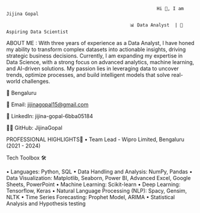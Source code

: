                                                             Hi 👋, I am Jijina Gopal

                                                  📊 Data Analyst  | 🚀 Aspiring Data Scientist

ABOUT ME :
With three years of experience as a Data Analyst, I have honed my ability to transform complex datasets into actionable insights, driving strategic business decisions. Currently, I am expanding my expertise in Data Science, with a strong focus on advanced analytics, machine learning, and AI-driven solutions. My passion lies in leveraging data to uncover trends, optimize processes, and build intelligent models that solve real-world challenges.

📍 Bengaluru

📧 Email: jijinagopal15@gmail.com

🔗 LinkedIn: jijina-gopal-6bba05184

👨‍💻 GitHub: JijinaGopal


PROFESSIONAL HIGHLIGHTS🌟
• Team Lead - Wipro Limited, Bengaluru (2021 - 2024)

Tech Toolbox 🛠️

• Languages: Python, SQL
• Data Handling and Analysis: NumPy, Pandas 
• Data Visualization: Matplotlib, Seaborn, Power BI, Advanced Excel, Google Sheets, PowerPoint 
• Machine Learning: Scikit-learn
• Deep Learning: Tensorflow, Keras
• Natural Language Processing (NLP): Spacy, Gensim, NLTK 
• Time Series Forecasting: Prophet Model, ARIMA 
• Statistical Analysis and Hypothesis testing

